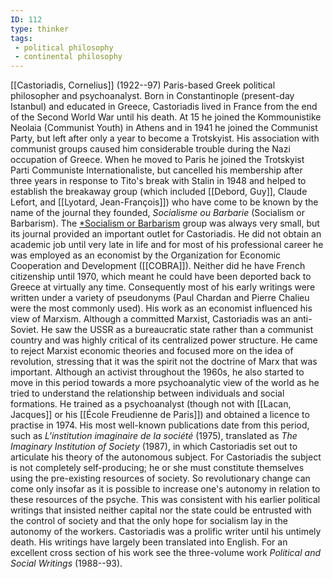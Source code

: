 ```yaml
---
ID: 112
type: thinker
tags: 
 - political philosophy
 - continental philosophy
---
```


[[Castoriadis, Cornelius]]
(1922--97) Paris-based Greek political philosopher and psychoanalyst.
Born in Constantinople (present-day Istanbul) and educated in Greece,
Castoriadis lived in France from the end of the Second World War until
his death. At 15 he joined the Kommounistike Neolaia (Communist Youth)
in Athens and in 1941 he joined the Communist Party, but left after only
a year to become a Trotskyist. His association with communist groups
caused him considerable trouble during the Nazi occupation of Greece.
When he moved to Paris he joined the Trotskyist Parti Communiste
Internationaliste, but cancelled his membership after three years in
response to Tito's break with Stalin in 1948 and helped to establish the
breakaway group (which included [[Debord, Guy]], Claude Lefort, and
[[Lyotard, Jean-François]])
who have come to be known by the name of the journal they founded,
*Socialisme ou Barbarie* (Socialism or Barbarism).
The [*Socialism or
Barbarism](#X1670dd80dcb53ba1c1cf0a08a6292f3fb4a4852) group was always
very small, but its journal provided an important outlet for
Castoriadis. He did not obtain an academic job until very late in life
and for most of his professional career he was employed as an economist
by the Organization
for Economic Cooperation and Development
([[COBRA]]). Neither did he have
French citizenship until 1970, which meant he could have been deported
back to Greece at virtually any time. Consequently most of his early
writings were written under a variety of pseudonyms (Paul Chardan and
Pierre Chalieu were the most commonly used).
His work as an economist influenced his view of Marxism. Although a
committed Marxist, Castoriadis was an anti-Soviet. He saw the USSR as a
bureaucratic state rather than a communist country and was highly
critical of its centralized power structure. He came to reject Marxist
economic theories and focused more on the idea of revolution, stressing
that it was the spirit not the doctrine of Marx that was important.
Although an activist throughout the 1960s, he also started to move in
this period towards a more psychoanalytic view of the world as he tried
to understand the relationship between individuals and social
formations.
He trained as a psychoanalyst (though not with [[Lacan, Jacques]] or his [[École Freudienne de Paris]]) and obtained a
licence to practise in 1974. His most well-known publications date from
this period, such as *L'institution imaginaire de la société* (1975),
translated as *The Imaginary Institution of Society* (1987), in which
Castoriadis set out to articulate his theory of the autonomous subject.
For Castoriadis the subject is not completely self-producing; he or she
must constitute themselves using the pre-existing resources of society.
So revolutionary change can come only insofar as it is possible to
increase one's autonomy in relation to these resources of the psyche.
This was consistent with his earlier political writings that insisted
neither capital nor the state could be entrusted with the control of
society and that the only hope for socialism lay in the autonomy of the
workers.
Castoriadis was a prolific writer until his untimely death. His writings
have largely been translated into English. For an excellent cross
section of his work see the three-volume work *Political and Social
Writings* (1988--93).
